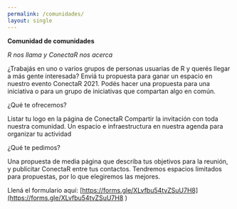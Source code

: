 ```yaml
---
permalink: /comunidades/
layout: single
---
```


**Comunidad de comunidades** 

*R nos llama y ConectaR nos acerca*

¿Trabajás en uno o varios grupos de personas usuarias de R y querés llegar a más gente interesada? Enviá tu propuesta para ganar un espacio en nuestro evento ConectaR 2021. Podés hacer una propuesta para una iniciativa o para un grupo de iniciativas que compartan algo en común. 

¿Qué te ofrecemos?

Listar tu logo en la página de ConectaR
Compartir la invitación con toda nuestra comunidad.
Un espacio e infraestructura en nuestra agenda para organizar tu actividad

¿Qué te pedimos?

Una propuesta de media página que describa tus objetivos para la reunión, y publicitar ConectaR entre tus contactos. Tendremos espacios limitados para propuestas, por lo que elegiremos las mejores.

Llená el formulario aquí: [https://forms.gle/XLvfbu54tvZSuU7H8](https://forms.gle/XLvfbu54tvZSuU7H8 )
